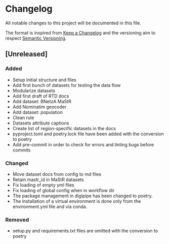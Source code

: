 # Changelog
All notable changes to this project will be documented in this file.

The format is inspired from [Keep a Changelog](http://keepachangelog.com/en/1.0.0/)
and the versioning aim to respect [Semantic Versioning](http://semver.org/spec/v2.0.0.html).

## [Unreleased]

### Added

- Setup initial structure and files
- Add first bunch of datasets for testing the data flow
- Modularize datasets
- Add first draft of RTD docs
- Add dataset: BNetzA MaStR
- Add Nominatim geocoder
- Add dataset: population
- Clean rule
- Datasets attribute captions
- Create list of region-specific datasets in the docs
- pyproject.toml and poetry.lock file have been added with the conversion to poetry
- Add pre-commit in order to check for errors and linting bugs before commits

### Changed

- Move dataset docs from config to md files
- Retain mastr_id in MaStR datasets
- Fix loading of empty yml files
- Fix loading of global config when in workflow dir
- The package management in digipipe has been changed to poetry.
- The installation of a virtual environment is done only from the environment.yml file and via conda.

### Removed

- setup.py and requirements.txt files are omitted with the conversion to poetry
